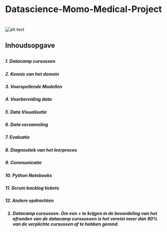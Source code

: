 # <h1> Datascience-Momo-Medical-Project <h1>
![alt text](https://github.com/[FlorisvanLingen]/[Datascience-Momo-Medical-Project]/blob/[Images]/Afbeelding1.jpg?raw=true)
  
 

<h2> Inhoudsopgave <h2>
  <h5> 1. Datacamp cursussen <h5>
  <h5> 2. Kennis van het domein <h5>	
  <h5> 3. Voorspellende Modellen <h5>
  <h5> 4. Voorbereiding data <h5>
  <h5> 5. Data Visualisatie <h5>	
  <h5> 6. Data verzameling <h5>	
  <h5> 7. Evaluatie <h5>	
  <h5> 8. Diagnostiek van het leerproces <h5>
  <h5> 9. Communicatie <h5>
  <h5> 10. Python Notebooks <h5>	
  <h5> 11. Scrum backlog tickets <h5>
  <h5> 12. Andere opdrachten <h5>


1. Datacamp cursussen.
Om een + te krijgen in de beoordeling van het afronden van de datacamp curssussen is het vereist meer dan 90% van de verplichte cursussen af te hebben gerond.
